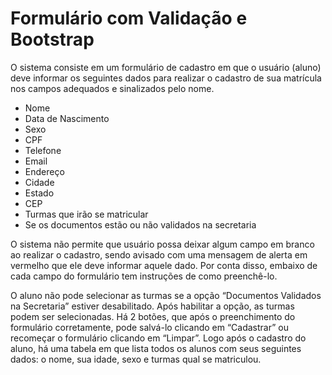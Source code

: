 # Formulário com Validação e Bootstrap

O sistema consiste em um formulário de cadastro em que o usuário (aluno) deve informar os seguintes dados para realizar o cadastro de sua matrícula nos campos adequados e sinalizados pelo nome.
- Nome
- Data de Nascimento 
- Sexo 
- CPF 
- Telefone 
- Email
- Endereço 
- Cidade 
- Estado  
- CEP 
- Turmas que irão se matricular 
- Se os documentos estão ou não validados na secretaria 

O sistema não permite que usuário possa deixar algum campo em branco ao realizar o cadastro, sendo avisado com uma mensagem de alerta em vermelho que ele deve informar aquele dado. Por conta disso, embaixo de cada campo do formulário tem instruções de como preenchê-lo.

O aluno não pode selecionar as turmas se a opção “Documentos Validados na Secretaria” estiver desabilitado. Após habilitar a opção, as turmas podem ser selecionadas.
Há 2 botões, que após o preenchimento do formulário corretamente, pode salvá-lo clicando em “Cadastrar” ou recomeçar o formulário clicando em “Limpar”. Logo após o cadastro do aluno, há uma tabela em que lista todos os alunos com seus seguintes dados: o nome, sua idade, sexo e turmas qual se matriculou.


